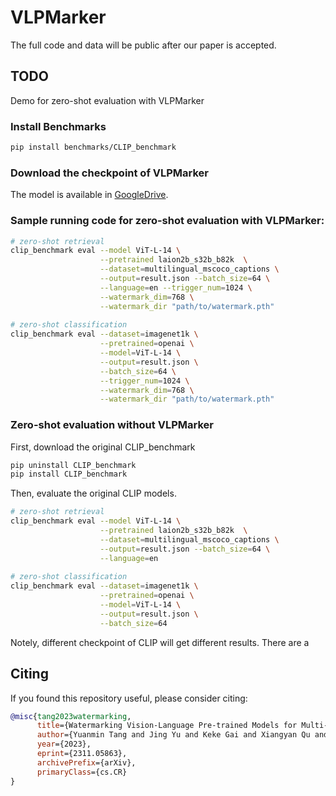 # VLPMarker
The full code and data will be public after our paper is accepted.

## TODO
Demo for zero-shot evaluation with VLPMarker

### Install Benchmarks
```bash
pip install benchmarks/CLIP_benchmark
```

### Download the checkpoint of VLPMarker
The model is available in [GoogleDrive](https://drive.google.com/file/d/1YdNz35tAuEEGwrpQDU1ASRnS4a0Q6i3W/view?usp=sharing).

### Sample running code for zero-shot evaluation with VLPMarker:
```bash
# zero-shot retrieval 
clip_benchmark eval --model ViT-L-14 \
                    --pretrained laion2b_s32b_b82k  \
                    --dataset=multilingual_mscoco_captions \
                    --output=result.json --batch_size=64 \
                    --language=en --trigger_num=1024 \
                    --watermark_dim=768 \
                    --watermark_dir "path/to/watermark.pth"
                    
# zero-shot classification 
clip_benchmark eval --dataset=imagenet1k \
                    --pretrained=openai \
                    --model=ViT-L-14 \
                    --output=result.json \
                    --batch_size=64 \
                    --trigger_num=1024 \
                    --watermark_dim=768 \
                    --watermark_dir "path/to/watermark.pth"
```

### Zero-shot evaluation without VLPMarker

First, download the original CLIP_benchmark

```bash
pip uninstall CLIP_benchmark
pip install CLIP_benchmark
```

Then, evaluate the original CLIP models.
```bash
# zero-shot retrieval 
clip_benchmark eval --model ViT-L-14 \
                    --pretrained laion2b_s32b_b82k  \
                    --dataset=multilingual_mscoco_captions \
                    --output=result.json --batch_size=64 \
                    --language=en
                    
# zero-shot classification 
clip_benchmark eval --dataset=imagenet1k \
                    --pretrained=openai \
                    --model=ViT-L-14 \
                    --output=result.json \
                    --batch_size=64 
```
Notely, different checkpoint of CLIP will get different results. There are a
## Citing

If you found this repository useful, please consider citing:

```bibtex
@misc{tang2023watermarking,
      title={Watermarking Vision-Language Pre-trained Models for Multi-modal Embedding as a Service}, 
      author={Yuanmin Tang and Jing Yu and Keke Gai and Xiangyan Qu and Yue Hu and Gang Xiong and Qi Wu},
      year={2023},
      eprint={2311.05863},
      archivePrefix={arXiv},
      primaryClass={cs.CR}
}
```
